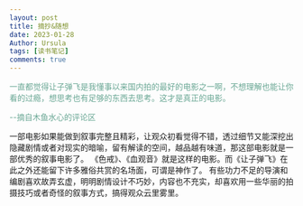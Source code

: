 ```yaml
---
layout: post
title: 摘抄&随想
date: 2023-01-28
Author: Ursula 
tags: [读书笔记]
comments: true
--- 
```


<font color='#69a794'>
  一直都觉得让子弹飞是我懂事以来国内拍的最好的电影之一啊，不想理解也能让你看的过瘾，想思考也有足够的东西去思考。这才是真正的电影。
  <p align="left">--摘自木鱼水心的评论区</p>
</font>

一部电影如果能做到叙事完整且精彩，让观众初看觉得不错，透过细节又能深挖出隐藏剧情或者对现实的暗喻，留有解读的空间，越品越有味道，那这部电影就是一部优秀的叙事电影了。
《色戒》、《血观音》就是这样的电影。而《让子弹飞》在此之外还能留下许多雅俗共赏的名场面，可谓是神作了。
有些功力不足的导演和编剧喜欢故弄玄虚，明明剧情设计不巧妙，内容也不充实，却喜欢用一些华丽的拍摄技巧或者奇怪的叙事方式，搞得观众云里雾里。
